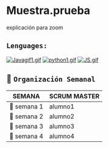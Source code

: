 # Muestra.prueba
explicación para zoom

## `Lenguages:` 
[![Javagif1.gif](https://i.postimg.cc/cJjHcJHT/Javagif1.gif)](https://postimg.cc/2qQrkrnB)
[![python1.gif](https://i.postimg.cc/yNC1BG2q/python1.gif)](https://postimg.cc/K1QSD0ZQ)
[![JS.gif](https://i.postimg.cc/SsbNmx1f/JS.gif)](https://postimg.cc/VS4cRm8J)




## 📆 `Organización Semanal`

| SEMANA        | SCRUM MASTER  |
|-------------- | ------------- |
| :pencil:  semana 1   | alumno1  |
| :pencil:  semana 2   | alumno2  |
| :pencil:  semana 3	 | alumno3 |
| :pencil:  semana 4	 | alumno4 | 
